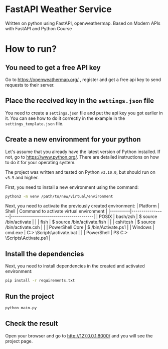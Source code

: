 # FastAPI Weather Service

Written on python using FastAPI, openweathermap. Based on Modern APIs with FastAPI and Python Course

# How to run?

## You need to get a free API key

Go to https://openweathermap.org/ , register and get a free api key to send requests to their server.

## Place the received key in the `settings.json` file

You need to create a `settings.json` file and put the api key you got earlier in it. You can see how to do it correctly in the example in the `settings_template.json` file.

## Create a new environment for your python

Let's assume that you already have the latest version of Python installed. If not, go to https://www.python.org/. There are detailed instructions on how to do it for your operating system.

The project was written and tested on Python `v3.10.0`, but should run on `v3.5` and higher.

First, you need to install a new environment using the command:

```sh
python3 -m venv /path/to/new/virtual/environment
```

Next, you need to activate the previously created environment:
| Platform | Shell | Command to activate virtual environment |
|----------|-----------------|-----------------------------------------|
| POSIX | bash/zsh | $ source <venv>/bin/activate |
| | fish | $ source <venv>/bin/activate.fish |
| | csh/tcsh | $ source <venv>/bin/activate.csh |
| | PowerShell Core | $ <venv>/bin/Activate.ps1 |
| Windows | cmd.exe | C:\> <venv>\Scripts\activate.bat |
| | PowerShell | PS C:\> <venv>\Scripts\Activate.ps1 |

## Install the dependencies

Next, you need to install dependencies in the created and activated environment:

```sh
pip install -r requirements.txt
```

## Run the project

```sh
python main.py
```

## Check the result

Open your browser and go to http://127.0.0.1:8000/ and you will see the project page.
